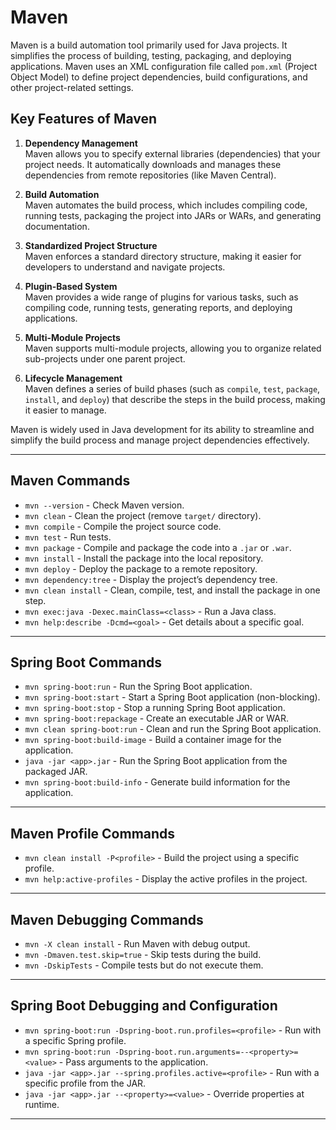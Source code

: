 # Maven

Maven is a build automation tool primarily used for Java projects. It simplifies the process of building, testing, packaging, and deploying applications. Maven uses an XML configuration file called `pom.xml` (Project Object Model) to define project dependencies, build configurations, and other project-related settings.

## Key Features of Maven

1. **Dependency Management**  
   Maven allows you to specify external libraries (dependencies) that your project needs. It automatically downloads and manages these dependencies from remote repositories (like Maven Central).

2. **Build Automation**  
   Maven automates the build process, which includes compiling code, running tests, packaging the project into JARs or WARs, and generating documentation.

3. **Standardized Project Structure**  
   Maven enforces a standard directory structure, making it easier for developers to understand and navigate projects.

4. **Plugin-Based System**  
   Maven provides a wide range of plugins for various tasks, such as compiling code, running tests, generating reports, and deploying applications.

5. **Multi-Module Projects**  
   Maven supports multi-module projects, allowing you to organize related sub-projects under one parent project.

6. **Lifecycle Management**  
   Maven defines a series of build phases (such as `compile`, `test`, `package`, `install`, and `deploy`) that describe the steps in the build process, making it easier to manage.

Maven is widely used in Java development for its ability to streamline and simplify the build process and manage project dependencies effectively.

---

## **Maven Commands**

- `mvn --version` - Check Maven version.  
- `mvn clean` - Clean the project (remove `target/` directory).  
- `mvn compile` - Compile the project source code.  
- `mvn test` - Run tests.  
- `mvn package` - Compile and package the code into a `.jar` or `.war`.  
- `mvn install` - Install the package into the local repository.  
- `mvn deploy` - Deploy the package to a remote repository.  
- `mvn dependency:tree` - Display the project’s dependency tree.  
- `mvn clean install` - Clean, compile, test, and install the package in one step.  
- `mvn exec:java -Dexec.mainClass=<class>` - Run a Java class.  
- `mvn help:describe -Dcmd=<goal>` - Get details about a specific goal.  

---

## **Spring Boot Commands**

- `mvn spring-boot:run` - Run the Spring Boot application.  
- `mvn spring-boot:start` - Start a Spring Boot application (non-blocking).  
- `mvn spring-boot:stop` - Stop a running Spring Boot application.  
- `mvn spring-boot:repackage` - Create an executable JAR or WAR.  
- `mvn clean spring-boot:run` - Clean and run the Spring Boot application.  
- `mvn spring-boot:build-image` - Build a container image for the application.  
- `java -jar <app>.jar` - Run the Spring Boot application from the packaged JAR.  
- `mvn spring-boot:build-info` - Generate build information for the application.  

---

## **Maven Profile Commands**

- `mvn clean install -P<profile>` - Build the project using a specific profile.  
- `mvn help:active-profiles` - Display the active profiles in the project.  

---

## **Maven Debugging Commands**

- `mvn -X clean install` - Run Maven with debug output.  
- `mvn -Dmaven.test.skip=true` - Skip tests during the build.  
- `mvn -DskipTests` - Compile tests but do not execute them.  

---

## **Spring Boot Debugging and Configuration**

- `mvn spring-boot:run -Dspring-boot.run.profiles=<profile>` - Run with a specific Spring profile.  
- `mvn spring-boot:run -Dspring-boot.run.arguments=--<property>=<value>` - Pass arguments to the application.  
- `java -jar <app>.jar --spring.profiles.active=<profile>` - Run with a specific profile from the JAR.  
- `java -jar <app>.jar --<property>=<value>` - Override properties at runtime.  

---
